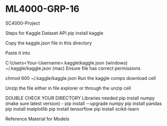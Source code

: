 # ML4000-GRP-16

SC4000-Project

Steps for Kaggle Dataset API
pip install kaggle

Copy the kaggle.json file in this directory

Paste it into

C:\Users\<Your-Username>\.kaggle\kaggle.json (windows)
~/.kaggle/kaggle.json (mac)
Ensure file has correct permissions

chmod 600 ~/.kaggle/kaggle.json
Run the kaggle comps download cell

Unzip the file either in file explorer or through the unzip cell

DOUBLE CHECK YOUR DIRECTORY
Libraries needed
pip install numpy (make sure latest version)
    - pip install --upgrade numpy
pip install pandas
pip install matplotlib
pip install tensorflow
pip install scikit-learn

Reference Material for Models
